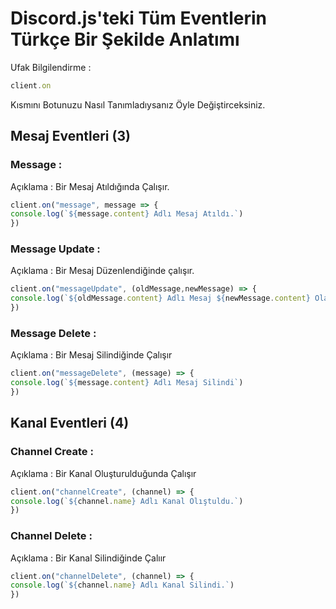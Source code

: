 # Discord.js'teki Tüm Eventlerin Türkçe Bir Şekilde Anlatımı


Ufak Bilgilendirme :
```js
client.on
```
Kısmını Botunuzu Nasıl Tanımladıysanız Öyle Değiştirceksiniz.



## Mesaj Eventleri (3)


### Message :
Açıklama : Bir Mesaj Atıldığında Çalışır.
```js
client.on("message", message => {
console.log(`${message.content} Adlı Mesaj Atıldı.`)
})
```
### Message Update :
Açıklama : Bir Mesaj Düzenlendiğinde çalışır.
```js
client.on("messageUpdate", (oldMessage,newMessage) => {
console.log(`${oldMessage.content} Adlı Mesaj ${newMessage.content} Olarak Düzenlendi.`)
})
```
### Message Delete :
Açıklama : Bir Mesaj Silindiğinde Çalışır
```js
client.on("messageDelete", (message) => {
console.log(`${message.content} Adlı Mesaj Silindi`)
})
```

## Kanal Eventleri (4)

### Channel Create :
Açıklama : Bir Kanal Oluşturulduğunda Çalışır
```js
client.on("channelCreate", (channel) => {
console.log(`${channel.name} Adlı Kanal Olıştuldu.`)
})
```

### Channel Delete :
Açıklama : Bir Kanal Silindiğinde Çalıır
```js
client.on("channelDelete", (channel) => {
console.log(`${channel.name} Adlı Kanal Silindi.`)
})
```

